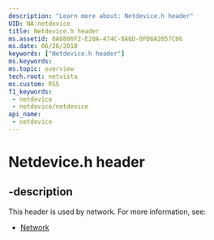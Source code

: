 ```yaml
---
description: "Learn more about: Netdevice.h header"
UID: NA:netdevice
title: Netdevice.h header
ms.assetid: 0A0806F2-E20A-474C-8A6D-0FD6A2057C06
ms.date: 06/26/2018
keywords: ["Netdevice.h header"]
ms.keywords: 
ms.topic: overview
tech.root: netvista
ms.custom: RS5
f1_keywords:
 - netdevice
 - netdevice/netdevice
api_name:
 - netdevice
---
```


# Netdevice.h header


## -description

This header is used by network. For more information, see:

- [Network](../_netvista/index.md)

